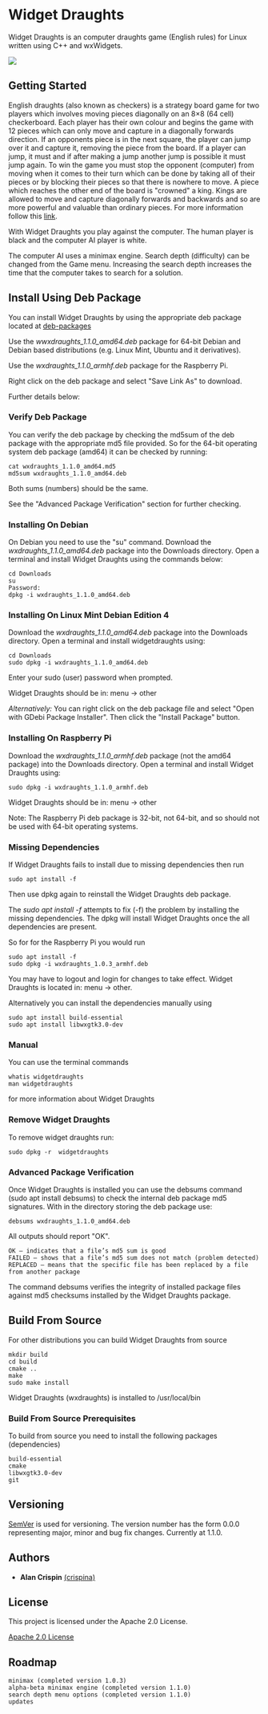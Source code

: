 # Widget Draughts

Widget Draughts is an computer draughts game (English rules) for Linux written using C++ and wxWidgets.

![](widget-draughts.png)

## Getting Started

English draughts (also known as checkers) is a  strategy board game for two players which involves moving pieces diagonally on an 8×8 (64 cell) checkerboard. Each player has their own colour and begins the game with 12 pieces which can only move and capture in a diagonally forwards direction. If an opponents piece is in the next square, the player can jump over it and capture it, removing the piece from the board. If a player can jump, it must and if after making a jump another jump is possible it must jump again. To win the game you must stop the opponent (computer) from moving when it comes to their turn which can be done by taking all of their pieces or by blocking their pieces so that there is nowhere to move. A piece which reaches the other end of the board is "crowned" a king. Kings are allowed to move and capture diagonally forwards and backwards and so are more powerful and valuable than ordinary pieces. For more information follow this [link](https://en.wikipedia.org/wiki/Draughts).

With Widget Draughts you play against the computer. The human player is black and the computer AI player is white. 

The computer AI uses a minimax engine. Search depth (difficulty) can be changed from the Game menu. Increasing the search depth increases the time that the computer takes to search for a solution.


## Install Using Deb Package

You can install Widget Draughts by using the appropriate deb package located at [deb-packages](https://github.com/crispinalan/widget-draughts/tree/master/deb-packages/) 

Use the _wwxdraughts_1.1.0_amd64.deb_  package for 64-bit Debian and Debian based distributions (e.g. Linux Mint, Ubuntu and it derivatives). 

Use the _wxdraughts_1.1.0_armhf.deb_  package for the Raspberry Pi.

Right click on the deb package and select "Save Link As" to download.

Further details below:

### Verify Deb Package

You can verify the deb package by checking the md5sum of the deb package with the appropriate md5 file provided. So for the 64-bit operating system deb package (amd64) it can be checked by running:

```
cat wxdraughts_1.1.0_amd64.md5
md5sum wxdraughts_1.1.0_amd64.deb
```
Both sums (numbers) should be the same.

See the "Advanced Package Verification" section for further checking.

### Installing On Debian

On Debian you need to use the "su" command. Download the _wxdraughts_1.1.0_amd64.deb_ package into the Downloads directory. Open a terminal and install Widget Draughts using the commands below:

```
cd Downloads
su 
Password: 
dpkg -i wxdraughts_1.1.0_amd64.deb
```

### Installing On Linux Mint Debian Edition 4

Download the _wxdraughts_1.1.0_amd64.deb_ package into the Downloads directory. Open a terminal and install widgetdraughts using:
```
cd Downloads
sudo dpkg -i wxdraughts_1.1.0_amd64.deb 
```
Enter your sudo (user) password when prompted.

Widget Draughts should be in: menu -> other

*Alternatively:*  You can right click on the deb package file and select "Open with GDebi Package Installer". Then click the "Install Package" button.
 

### Installing On Raspberry Pi

Download the _wxdraughts_1.1.0_armhf.deb_ package (not the amd64 package) into the Downloads directory. Open a terminal and install Widget Draughts using:

```
sudo dpkg -i wxdraughts_1.1.0_armhf.deb
```

Widget Draughts should be in: menu -> other

Note: The Raspberry Pi deb package is 32-bit, not 64-bit, and so should not be used with 64-bit operating systems.

### Missing Dependencies

If Widget Draughts fails to install due to missing dependencies then run

```
sudo apt install -f
```
Then use dpkg again to reinstall the Widget Draughts deb package. 

The _sudo apt install -f_  attempts to fix (-f) the problem by installing the missing dependencies. The dpkg will install Widget Draughts once the all dependencies are present. 

So for for the Raspberry Pi you would run

```
sudo apt install -f
sudo dpkg -i wxdraughts_1.0.3_armhf.deb
```
You may have to logout and login for changes to take effect. Widget Draughts is located in: menu -> other.

Alternatively you can install the dependencies manually using

```
sudo apt install build-essential
sudo apt install libwxgtk3.0-dev
```

### Manual

You can use the terminal commands

```
whatis widgetdraughts
man widgetdraughts
```
for more information about Widget Draughts

### Remove Widget Draughts

To remove widget draughts run:

```
sudo dpkg -r  widgetdraughts 
```
### Advanced Package Verification

Once Widget Draughts is installed you can use the debsums command (sudo apt install debsums) to check the internal deb package md5  signatures. With in the directory storing the deb package use:

```
debsums wxdraughts_1.1.0_amd64.deb
```
All outputs should report "OK". 

```
OK – indicates that a file’s md5 sum is good 
FAILED – shows that a file’s md5 sum does not match (problem detected)
REPLACED – means that the specific file has been replaced by a file from another package

```

The command debsums verifies the integrity of installed package files against md5 checksums installed by the Widget Draughts package.

## Build From Source

For other distributions you can build Widget Draughts from source 

```
mkdir build  
cd build  
cmake ..
make
sudo make install 
```
Widget Draughts (wxdraughts) is installed to /usr/local/bin

### Build From Source Prerequisites

To build from source you need to install the following packages (dependencies)

```
build-essential
cmake
libwxgtk3.0-dev
git 
```

## Versioning

[SemVer](http://semver.org/) is used for versioning. The version number has the form 0.0.0 representing major, minor and bug fix changes. Currently at 1.1.0.

## Authors

* **Alan Crispin** [(crispina)](https://github.com/crispinalan)


## License

This project is licensed under the Apache 2.0 License.

[Apache 2.0 License](https://www.apache.org/licenses/LICENSE-2.0)

## Roadmap


```
minimax (completed version 1.0.3)
alpha-beta minimax engine (completed version 1.1.0)
search depth menu options (completed version 1.1.0)
updates
``` 


